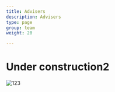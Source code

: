 ```yaml
---
title: Advisers
description: Advisers
type: page
group: team
weight: 20

---
```



# Under construction2

![123](/images/text_image.jpg)


